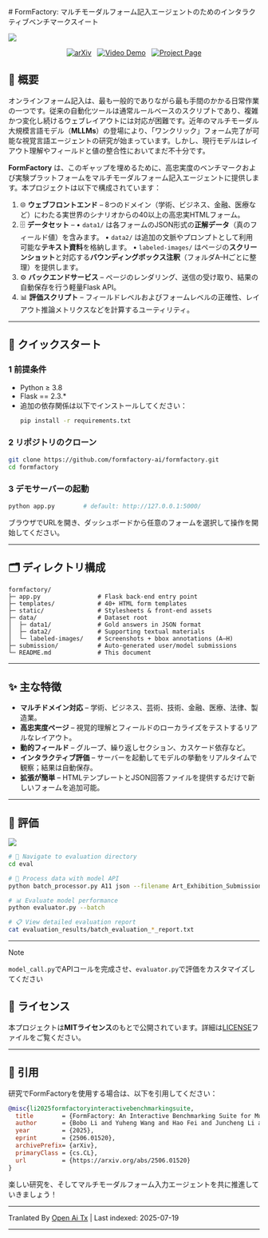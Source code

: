 <translate-content># FormFactory: マルチモーダルフォーム記入エージェントのためのインタラクティブベンチマークスイート

![](https://raw.githubusercontent.com/formfactory-ai/formfactory/main/img/fig1v1_page_1.png)

<p align="center">
  <a href="https://arxiv.org/abs/2506.01520"><img src="https://img.shields.io/badge/arXiv-2506.01520-B31B1B.svg" alt="arXiv"></a>
  &nbsp;
  <a href="https://formfactory-ai.github.io/#demo-video" target="_blank"><img src="https://img.shields.io/badge/Demo-Video-orange.svg" alt="Video Demo"></a>
  &nbsp;
  <a href="https://formfactory-ai.github.io" target="_blank"><img src="https://img.shields.io/badge/Project_Page-Website-blue.svg" alt="Project Page"></a>
</p>

## 📖 概要
オンラインフォーム記入は、最も一般的でありながら最も手間のかかる日常作業の一つです。従来の自動化ツールは通常ルールベースのスクリプトであり、複雑かつ変化し続けるウェブレイアウトには対応が困難です。近年のマルチモーダル大規模言語モデル（**MLLMs**）の登場により、「ワンクリック」フォーム完了が可能な視覚言語エージェントの研究が始まっています。しかし、現行モデルはレイアウト理解やフィールドと値の整合性においてまだ不十分です。

**FormFactory** は、このギャップを埋めるために、高忠実度のベンチマークおよび実験プラットフォームをマルチモーダルフォーム記入エージェントに提供します。本プロジェクトは以下で構成されています：

1. 🌐 **ウェブフロントエンド** – 8つのドメイン（学術、ビジネス、金融、医療など）にわたる実世界のシナリオからの40以上の高忠実HTMLフォーム。
2. 🗄 **データセット** –
   • `data1/` は各フォームのJSON形式の**正解データ**（真のフィールド値）を含みます。
   • `data2/` は追加の文脈やプロンプトとして利用可能な**テキスト資料**を格納します。
   • `labeled-images/` はページの**スクリーンショット**と対応する**バウンディングボックス注釈**（フォルダA–Hごとに整理）を提供します。
3. ⚙️ **バックエンドサービス** – ページのレンダリング、送信の受け取り、結果の自動保存を行う軽量Flask API。
4. 📊 **評価スクリプト** – フィールドレベルおよびフォームレベルの正確性、レイアウト推論メトリクスなどを計算するユーティリティ。

---

## 🚀 クイックスタート

### 1  前提条件

- Python ≥ 3.8
- Flask == 2.3.*
- 追加の依存関係は以下でインストールしてください：</translate-content>
  ```bash
  pip install -r requirements.txt
  ```
### 2  リポジトリのクローン

```bash
git clone https://github.com/formfactory-ai/formfactory.git
cd formfactory
```
### 3  デモサーバーの起動

```bash
python app.py        # default: http://127.0.0.1:5000/
```
ブラウザでURLを開き、ダッシュボードから任意のフォームを選択して操作を開始してください。

---

## 🗂 ディレクトリ構成</translate-content>
```text
formfactory/
├─ app.py                # Flask back-end entry point
├─ templates/            # 40+ HTML form templates
├─ static/               # Stylesheets & front-end assets
├─ data/                 # Dataset root
│  ├─ data1/             # Gold answers in JSON format
│  ├─ data2/             # Supporting textual materials
│  └─ labeled-images/    # Screenshots + bbox annotations (A–H)
├─ submission/           # Auto-generated user/model submissions
└─ README.md             # This document
```
---

## ✨ 主な特徴
- **マルチドメイン対応** – 学術、ビジネス、芸術、技術、金融、医療、法律、製造業。
- **高忠実度ページ** – 視覚的理解とフィールドのローカライズをテストするリアルなレイアウト。
- **動的フィールド** – グループ、繰り返しセクション、カスケード依存など。
- **インタラクティブ評価** – サーバーを起動してモデルの挙動をリアルタイムで観察；結果は自動保存。
- **拡張が簡単** – HTMLテンプレートとJSON回答ファイルを提供するだけで新しいフォームを追加可能。

---

## 🧪 評価

![](https://raw.githubusercontent.com/formfactory-ai/formfactory/main/img/systemoverview_page_1.png)


```bash
# 📁 Navigate to evaluation directory
cd eval

# 🔄 Process data with model API
python batch_processor.py A11 json --filename Art_Exhibition_Submission_Form

# 📊 Evaluate model performance  
python evaluator.py --batch

# 📋 View detailed evaluation report
cat evaluation_results/batch_evaluation_*_report.txt
```
---

> [!NOTE]
>
> `model_call.py`でAPIコールを完成させ、`evaluator.py`で評価をカスタマイズしてください

## 📄 ライセンス
本プロジェクトは**MITライセンス**のもとで公開されています。詳細は[LICENSE](LICENSE)ファイルをご覧ください。

---

## 🔗 引用
研究でFormFactoryを使用する場合は、以下を引用してください：

```bibtex
@misc{li2025formfactoryinteractivebenchmarkingsuite,
  title        = {FormFactory: An Interactive Benchmarking Suite for Multimodal Form-Filling Agents},
  author       = {Bobo Li and Yuheng Wang and Hao Fei and Juncheng Li and Wei Ji and Mong-Li Lee and Wynne Hsu},
  year         = {2025},
  eprint       = {2506.01520},
  archivePrefix= {arXiv},
  primaryClass = {cs.CL},
  url          = {https://arxiv.org/abs/2506.01520}
}
```
楽しい研究を、そしてマルチモーダルフォーム入力エージェントを共に推進していきましょう！


---

Tranlated By [Open Ai Tx](https://github.com/OpenAiTx/OpenAiTx) | Last indexed: 2025-07-19

---